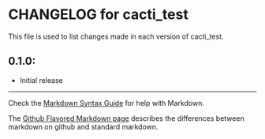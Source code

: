 # CHANGELOG for cacti_test

This file is used to list changes made in each version of cacti_test.

## 0.1.0:

* Initial release

- - -
Check the [Markdown Syntax Guide](http://daringfireball.net/projects/markdown/syntax) for help with Markdown.

The [Github Flavored Markdown page](http://github.github.com/github-flavored-markdown/) describes the differences between markdown on github and standard markdown.
